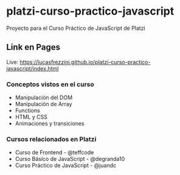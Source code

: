 # platzi-curso-practico-javascript
Proyecto para el Curso Práctico de JavaScript de Platzi

## Link en Pages
Live: https://lucasfrezzini.github.io/platzi-curso-practico-javascript/index.html

### Conceptos vistos en el curso
- Manipulación del DOM
- Manipulación de Array
- Functions
- HTML y CSS
- Animaciones y transiciones

### Cursos relacionados en Platzi
- Curso de Frontend - @teffcode
- Curso Básico de JavaScript - @degranda10
- Curso Práctico de JavaScript - @juandc